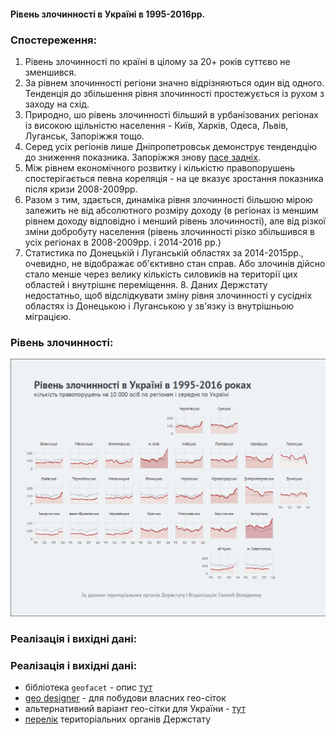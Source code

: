 #### Рівень злочинності в Україні в 1995-2016рр.
### Спостереження:
1. Рівень злочинності по країні в цілому за 20+ років суттєво не зменшився.
2. За рівнем злочинності регіони значно відрізняються один від одного. Тенденція до збільшення рівня злочинності простежується із рухом з заходу на схід.
3. Природно, шо рівень злочинності більший в урбанізованих регіонах із високою щільністю населення - Київ, Харків, Одеса, Львів, Луганськ, Запоріжжя тощо.
4. Серед усіх регіонів лише Дніпропетровськ демонструє тендендцію до зниження показника. Запоріжжя знову [пасе задніх](http://texty.org.ua/pg/blog/beactiveinukraine@gmail.com/read/77479/Pershi_z_kinca_jak_Zaporizhzha_pase_zadnih).
5. Між рівнем економічного розвитку і кількістю правопорушень спостерігається певна кореляція - на це вказує зростання показника після кризи 2008-2009рр.
6. Разом з тим, здається, динаміка рівня злочинності більшою мірою залежить не від абсолютного розміру доходу (в регіонах із меншим рівнем доходу відповідно і менший рівень злочинності), але від різкої зміни добробуту населення (рівень злочинності різко збільшився в усіх регіонах в 2008-2009рр. і 2014-2016 рр.) 
7. Статистика по Донецькій і Луганській областях за 2014-2015рр., очевидно, не відображає об'єктивно стан справ. Або злочинів дійсно стало менше через велику кількість силовиків на території цих областей і внутрішнє переміщення. 8. Даних Держстату недостатньо, щоб відслідкувати зміну рівня злочинності у сусідніх областях із Донецькою і Луганською у зв'язку із внутрішньою міграцією.

### Рівень злочинності:
![Рівень злочинності в Україні в 1995-2016рр.](https://raw.githubusercontent.com/woldemarg/crimes_map/master/crimes.png "Рівень злочинності в Україні в 1995-2016рр.")

### Реалізація і вихідні дані:
### Реалізація і вихідні дані:
- бібліотека ```geofacet``` - опис [тут](https://hafen.github.io/geofacet/)
- [geo designer](https://hafen.github.io/grid-designer/) - для побудови власних гео-сіток
- альтернативний варіант гео-сітки для України - [тут](https://github.com/andriy-gazin/population-trends)
- [перелік](http://www.ukrstat.gov.ua/work/region.html) територіальних органів Держстату 
